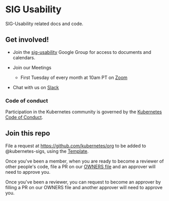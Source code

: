 # SIG Usability

SIG-Usability related docs and code.

## Get involved!

* Join the [sig-usability](https://groups.google.com/forum/#!forum/kubernetes-sig-usability) Google Group for access to documents and calendars.

* Join our Meetings
  * First Tuesday of every month at 10am PT on [Zoom][zoomMeeting]

* Chat with us on [Slack](https://kubernetes.slack.com/messages/sig-usability)

### Code of conduct

Participation in the Kubernetes community is governed by the [Kubernetes Code of Conduct](code-of-conduct.md).

## Join this repo 

File a request at https://github.com/kubernetes/org to be added to @kubernetes-sigs, using the [Template](https://github.com/kubernetes/org/issues/new?template=membership.md&title=REQUEST%3A%20New%20membership%20for%20%3Cyour-GH-handle%3E).

Once you've been a member, when you are ready to become a reviewer of other people's code, file a PR on our [OWNERS file](https://github.com/kubernetes-sigs/sig-usability/blob/master/OWNERS) and an approver will need to approve you.

Once you've been a reviewer, you can request to become an approver by filling a PR on our OWNERS file and another approver will need to approve you.


[zoomMeeting]:https://zoom.us/j/3832562240 
